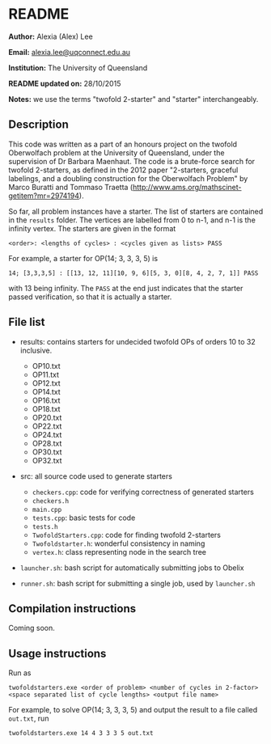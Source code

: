 # README
**Author:** Alexia (Alex) Lee

**Email:** alexia.lee@uqconnect.edu.au

**Institution:** The University of Queensland

**README updated on:** 28/10/2015

**Notes:** we use the terms "twofold 2-starter" and "starter" interchangeably.

## Description
This code was written as a part of an honours project on the twofold Oberwolfach
problem at the University of Queensland, under the supervision of Dr Barbara Maenhaut.
The code is a brute-force search for twofold 2-starters, as defined in the 2012 paper 
"2-starters, graceful labelings, and a doubling construction for the Oberwolfach Problem"
by Marco Buratti and Tommaso Traetta (http://www.ams.org/mathscinet-getitem?mr=2974194). 

So far, all problem instances have a starter. The list of starters are contained in the 
`results` folder. The vertices are labelled from 0 to n-1, and n-1 is the infinity vertex.
The starters are given in the format 

`<order>: <lengths of cycles> : <cycles given as lists> PASS`

For example, a starter for OP(14; 3, 3, 3, 5) is 

`14; [3,3,3,5] : [[13, 12, 11][10, 9, 6][5, 3, 0][8, 4, 2, 7, 1]] PASS`

with 13 being infinity. The `PASS` at the end just indicates that the starter passed
verification, so that it is actually a starter. 

## File list 
- results: contains starters for undecided twofold OPs of orders 10 to 32 inclusive.
	- OP10.txt
	- OP11.txt
	- OP12.txt
	- OP14.txt
	- OP16.txt
	- OP18.txt
	- OP20.txt
	- OP22.txt
	- OP24.txt
	- OP28.txt
	- OP30.txt
	- OP32.txt
	
- src: all source code used to generate starters
	- `checkers.cpp`: code for verifying correctness of generated starters
	- `checkers.h`
	- `main.cpp`
	- `tests.cpp`: basic tests for code
	- `tests.h`
	- `TwofoldStarters.cpp`: code for finding twofold 2-starters
	- `Twofoldstarter.h`: wonderful consistency in naming
	- `vertex.h`: class representing node in the search tree

- `launcher.sh`: bash script for automatically submitting jobs to Obelix 
- `runner.sh`: bash script for submitting a single job, used by `launcher.sh`

## Compilation instructions
Coming soon. 

## Usage instructions
Run as 

`twofoldstarters.exe <order of problem> <number of cycles in 2-factor> <space separated list of cycle lengths> <output file name>`

For example, to solve OP(14; 3, 3, 3, 5) and output the result to a file called `out.txt`, run

`twofoldstarters.exe 14 4 3 3 3 5 out.txt`
